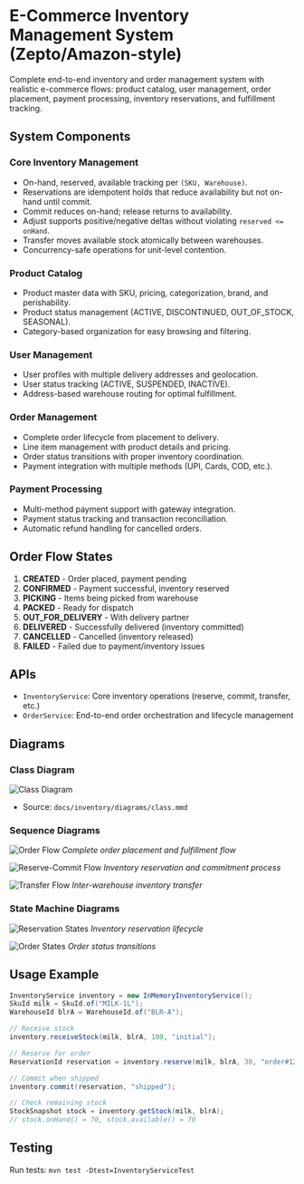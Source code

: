# E-Commerce Inventory Management System (Zepto/Amazon-style)

Complete end-to-end inventory and order management system with realistic e-commerce flows: product catalog, user management, order placement, payment processing, inventory reservations, and fulfillment tracking.

## System Components

### Core Inventory Management
- On-hand, reserved, available tracking per `(SKU, Warehouse)`.
- Reservations are idempotent holds that reduce availability but not on-hand until commit.
- Commit reduces on-hand; release returns to availability.
- Adjust supports positive/negative deltas without violating `reserved <= onHand`.
- Transfer moves available stock atomically between warehouses.
- Concurrency-safe operations for unit-level contention.

### Product Catalog
- Product master data with SKU, pricing, categorization, brand, and perishability.
- Product status management (ACTIVE, DISCONTINUED, OUT_OF_STOCK, SEASONAL).
- Category-based organization for easy browsing and filtering.

### User Management
- User profiles with multiple delivery addresses and geolocation.
- User status tracking (ACTIVE, SUSPENDED, INACTIVE).
- Address-based warehouse routing for optimal fulfillment.

### Order Management
- Complete order lifecycle from placement to delivery.
- Line item management with product details and pricing.
- Order status transitions with proper inventory coordination.
- Payment integration with multiple methods (UPI, Cards, COD, etc.).

### Payment Processing
- Multi-method payment support with gateway integration.
- Payment status tracking and transaction reconciliation.
- Automatic refund handling for cancelled orders.

## Order Flow States
1. **CREATED** - Order placed, payment pending
2. **CONFIRMED** - Payment successful, inventory reserved
3. **PICKING** - Items being picked from warehouse
4. **PACKED** - Ready for dispatch
5. **OUT_FOR_DELIVERY** - With delivery partner
6. **DELIVERED** - Successfully delivered (inventory committed)
7. **CANCELLED** - Cancelled (inventory released)
8. **FAILED** - Failed due to payment/inventory issues

## APIs
- `InventoryService`: Core inventory operations (reserve, commit, transfer, etc.)
- `OrderService`: End-to-end order orchestration and lifecycle management

## Diagrams

### **Class Diagram**
![Class Diagram](diagrams/class.png)
- Source: `docs/inventory/diagrams/class.mmd`

### **Sequence Diagrams**
![Order Flow](diagrams/sequence-order-flow.png)
*Complete order placement and fulfillment flow*

![Reserve-Commit Flow](diagrams/sequence-reserve-commit.png)
*Inventory reservation and commitment process*

![Transfer Flow](diagrams/sequence-transfer.png)
*Inter-warehouse inventory transfer*

### **State Machine Diagrams**
![Reservation States](diagrams/state-reservation.png)
*Inventory reservation lifecycle*

![Order States](diagrams/state-order.png)
*Order status transitions*

## Usage Example

```java
InventoryService inventory = new InMemoryInventoryService();
SkuId milk = SkuId.of("MILK-1L");
WarehouseId blrA = WarehouseId.of("BLR-A");

// Receive stock
inventory.receiveStock(milk, blrA, 100, "initial");

// Reserve for order
ReservationId reservation = inventory.reserve(milk, blrA, 30, "order#123");

// Commit when shipped
inventory.commit(reservation, "shipped");

// Check remaining stock
StockSnapshot stock = inventory.getStock(milk, blrA);
// stock.onHand() = 70, stock.available() = 70
```

## Testing
Run tests: `mvn test -Dtest=InventoryServiceTest`

